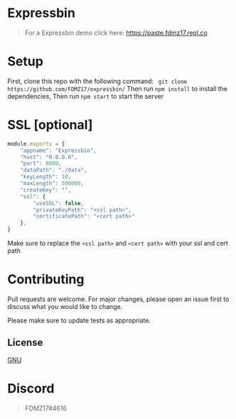 # Expressbin
> 
> For a Expressbin demo click here: https://paste.fdmz17.repl.co

# Setup
First, clone this repo with the following command: ` git clone https://github.com/FDMZ17/expressbin/`
Then run `npm install` to install the dependencies,
Then run `npm start` to start the server


# SSL [optional]

```javascript
module.exports = {
	"appname": "Expressbin",
	"host": "0.0.0.0",
	"port": 8080,
	"dataPath": "./data",
	"keyLength": 10,
	"maxLength": 500000,
	"createKey": "",
	"ssl": {
		"useSSL": false,
		"privateKeyPath": "<ssl path>",
		"certificatePath": "<cert path>"
	},
}
```
Make sure to replace the `<ssl path>` and `<cert path>` with your ssl and cert path
	

# Contributing
Pull requests are welcome. For major changes, please open an issue first to discuss what you would like to change.

Please make sure to update tests as appropriate.

## License
[GNU](https://choosealicense.com/licenses/agpl-3.0/)

# Discord
> FDMZ17#4616
